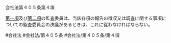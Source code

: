 会社法第４０５条第４項

[第一項](会社法＿＿＿＿第４０５条第１項)及び[第二項](会社法＿＿＿＿第４０５条第２項)の監査委員は、当該各項の報告の徴収又は調査に関する事項についての監査委員会の決議があるときは、これに従わなければならない。

#会社法
#会社法/第４０５条
#会社法/第４０５条/第４項
